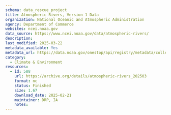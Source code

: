 ```yaml
---
schema: data_rescue_project 
title: Atmospheric Rivers, Version 1 Data
organization: National Oceanic and Atmospheric Administration
agency: Department of Commerce
websites: ncei.noaa.gov
data_source: https://www.ncei.noaa.gov/data/atmospheric-rivers/
description: 
last_modified: 2025-03-22
metadata_available: Yes
metadata_url: https://data.noaa.gov/onestop/api/registry/metadata/collection/unknown/6e653267-5666-4fc4-9aee-9c8e096e0c21/raw/xml
category:
  - Climate & Environment 
resources:
  - id: 588
    url: https://archive.org/details/atmospheric-rivers_202503
    format: nc
    status: Finished
    size: 1.67
    download_date: 2025-02-21
    maintainer: DRP, IA
    notes: 
---
```

